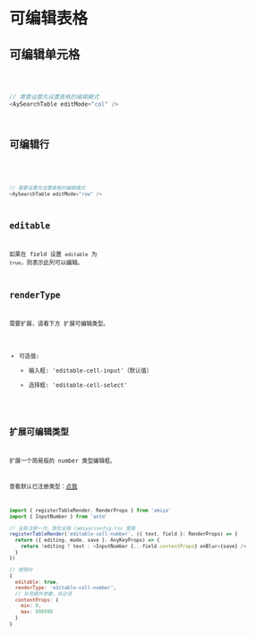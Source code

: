 # 可编辑表格

## 可编辑单元格

<code src="./AySearchTableEditDemo.tsx" />

```js
// 需要设置先设置表格的编辑模式
<AySearchTable editMode="col" />
```

## 可编辑行

<code src="./AySearchTableRowEditDemo.tsx" />

```js
// 需要设置先设置表格的编辑模式
<AySearchTable editMode="row" />
```

## editable

如果在 field 设置 `editable` 为 `true`，则表示此列可以编辑。

## renderType

需要扩展，请看下方 扩展可编辑类型。

- 可选值:
  - 输入框: 'editable-cell-input'（默认值）
  - 选择框: 'editable-cell-select'

## 扩展可编辑类型

扩展一个简易版的 number 类型编辑框。

查看默认已注册类型：[点我](https://github.com/viewweiwu/amiya/blob/master/src/AyTable/RenderMapInit.tsx)

```js
import { registerTableRender, RenderProps } from 'amiya'
import { InputNumber } from 'antd'

// 全局注册一次，放在全局 /amiya/config.tsx 里面
registerTableRender('editable-cell-number', ({ text, field }: RenderProps) => {
  return ({ editing, mode, save }: AnyKeyProps) => {
    return !editing ? text : <InputNumber {...field.contentProps} onBlur={save} />
  }
})

// 使用时
{
  editable: true,
  renderType: 'editable-cell-number',
  // 补充额外参数，非必须
  contentProps: {
    min: 0,
    max: 999999
  }
}
```
